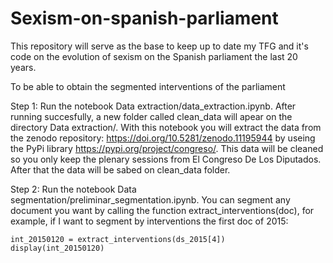 # Sexism-on-spanish-parliament
This repository will serve as the base to keep up to date my TFG and it's code on the evolution of sexism on the Spanish parliament the last 20 years.

To be able to obtain the segmented interventions of the parliament 

  Step 1:
  Run the notebook Data extraction/data_extraction.ipynb. After running succesfully, a new folder called clean_data will apear on the directory Data extraction/. With this notebook you will extract the data from the zenodo repository:  https://doi.org/10.5281/zenodo.11195944 by useing the PyPi library https://pypi.org/project/congreso/. This data will be cleaned so you only keep the plenary sessions from El Congreso De Los Diputados. After that the data will be sabed on clean_data folder.

  Step 2:
  Run the notebook Data segmentation/preliminar_segmentation.ipynb. You can segment any document you want by calling the function extract_interventions(doc), for example, if I want to segment by interventions the first doc of 2015:

  ```
  int_20150120 = extract_interventions(ds_2015[4])
  display(int_20150120)
  ```
